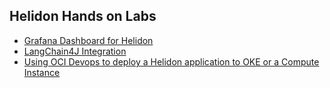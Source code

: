 ## Helidon Hands on Labs

* [Grafana Dashboard for Helidon](grafana/README.md)
* [LangChain4J Integration](langchain4j/README.md)
* [Using OCI Devops to deploy a Helidon application to OKE or a Compute Instance](oci-devops/README.md)
